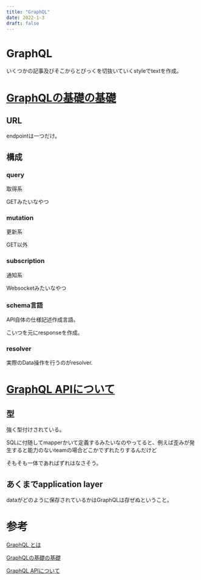 ```yaml
---
title: "GraphQL"
date: 2022-1-3
draft: false
---
```

# GraphQL



いくつかの記事及びそこからとぴっくを切抜いていくstyleでtextを作成。



# [GraphQLの基礎の基礎](https://qiita.com/shotashimura/items/3f9e04b93e79592030a4)



## URL



endpointは一つだけ。



## 構成



### query



取得系



GETみたいなやつ



### mutation



更新系



GET以外



### subscription



通知系



Websocketみたいなやつ



### schema言語



API自体の仕様記述作成言語。



こいつを元にresponseを作成。



### resolver



実際のData操作を行うのがresolver.



# [GraphQL APIについて](https://docs.github.com/ja/enterprise-cloud@latest/graphql/overview/about-the-graphql-api)



## 型



強く型付けされている。



SQLに付随してmapperかいて定義するみたいなのやってると、例えば歪みが発生すると能力のないteamの場合どこかでずれたりするんだけど



そもそも一体であればずれはなさそう。



## あくまでapplication layer



dataがどのように保存されているかはGraphQLは存ぜぬということ。



# 参考



[GraphQL とは](https://www.redhat.com/ja/topics/api/what-is-graphql)



[GraphQLの基礎の基礎](https://qiita.com/shotashimura/items/3f9e04b93e79592030a4)



[GraphQL APIについて](https://docs.github.com/ja/enterprise-cloud@latest/graphql/overview/about-the-graphql-api)
